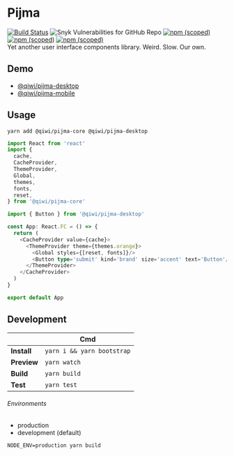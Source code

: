 
# Pijma

[![Build Status](https://travis-ci.com/qiwi/pijma.svg?branch=master)](https://travis-ci.com/qiwi/pijma)
![Snyk Vulnerabilities for GitHub Repo](https://img.shields.io/snyk/vulnerabilities/github/qiwi/pijma)
[![npm (scoped)](https://img.shields.io/npm/v/@qiwi/pijma-core?label=%40qiwi%2Fpijma-core&color=39f)](https://www.npmjs.com/package/@qiwi/pijma-core)
[![npm (scoped)](https://img.shields.io/npm/v/@qiwi/pijma-desktop?label=%40qiwi%2Fpijma-desktop&color=39f)](https://www.npmjs.com/package/@qiwi/pijma-desktop)
[![npm (scoped)](https://img.shields.io/npm/v/@qiwi/pijma-mobile?label=%40qiwi%2Fpijma-mobile&color=39f)](https://www.npmjs.com/package/@qiwi/pijma-mobile)  
Yet another user interface components library. Weird. Slow. Our own.

## Demo
* [@qiwi/pijma-desktop](https://qiwi.github.io/pijma/desktop)
* [@qiwi/pijma-mobile](https://qiwi.github.io/pijma/mobile)

## Usage
```shell
yarn add @qiwi/pijma-core @qiwi/pijma-desktop
```
```typescript
import React from 'react'
import {
  cache,
  CacheProvider,
  ThemeProvider,
  Global,
  themes,
  fonts,
  reset,
} from '@qiwi/pijma-core'

import { Button } from '@qiwi/pijma-desktop'

const App: React.FC = () => {
  return (
    <CacheProvider value={cache}>
      <ThemeProvider theme={themes.orange}>
        <Global styles={[reset, fonts]}/>
        <Button type='submit' kind='brand' size='accent' text='Button'/>
      </ThemeProvider>
    </CacheProvider>
  )
}

export default App
```

## Development
|  | Cmd |
|---|---|
| **Install** | `yarn i && yarn bootstrap` |
| **Preview** | `yarn watch` |
| **Build** | `yarn build` |
| **Test** | `yarn test` |

###### Environments
* production
* development (default)

```
NODE_ENV=production yarn build
```


<!-- Security scan triggered at 2025-09-02 14:29:58 -->